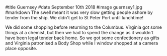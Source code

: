 #title Guernsey
#date September 10th 2018
#image guernsey1.jpg
#markdown
The swell meant it was very slow getting people ashore by tender
from the ship. We didn't get to St Peter Port until lunchtime!

We did some shopping before returning to the Columbus. Virginia
got some things at a chemist, but then we had to spend the
change as it wouldn't have been legal tender back home. So
we got some confectionery as gifts and Virginia patronised a
Body Shop while I window shopped at a camera place opposite.
